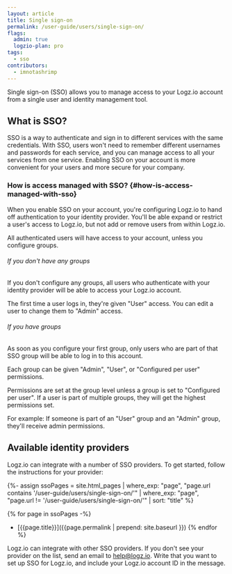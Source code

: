 ```yaml
---
layout: article
title: Single sign-on
permalink: /user-guide/users/single-sign-on/
flags:
  admin: true
  logzio-plan: pro
tags:
  - sso
contributors:
  - imnotashrimp
---
```


Single sign-on (SSO) allows you to manage access to your Logz.io account
from a single user and identity management tool.

## What is SSO?

SSO is a way to authenticate and sign in to different services
with the same credentials.
With SSO, users won't need to remember
different usernames and passwords for each service,
and you can manage access to all your services from one service.
Enabling SSO on your account is more convenient for your users
and more secure for your company.

### How is access managed with SSO? {#how-is-access-managed-with-sso}

When you enable SSO on your account,
you're configuring Logz.io to hand off authentication
to your identity provider.
You'll be able expand or restrict a user's access to Logz.io,
but not add or remove users from within Logz.io.

All authenticated users will have access to your account, unless you configure groups.

###### If you don't have any groups

If you don't configure any groups,
all users who authenticate with your identity provider
will be able to access your Logz.io account.

The first time a user logs in,
they're given "User" access.
You can edit a user to change them to "Admin" access.

###### If you have groups

As soon as you configure your first group,
only users who are part of that SSO group will be able to log in to this account.

Each group can be given "Admin", "User", or "Configured per user" permissions.

Permissions are set at the group level
unless a group is set to "Configured per user".
If a user is part of multiple groups,
they will get the highest permissions set.

For example:
If someone is part of an "User" group and an "Admin" group,
they'll receive admin permissions.

## Available identity providers

Logz.io can integrate with a number of SSO providers.
To get started, follow the instructions for your provider:

{%- assign ssoPages = site.html_pages |
  where_exp: "page", "page.url contains '/user-guide/users/single-sign-on/'" |
  where_exp: "page", "page.url != '/user-guide/users/single-sign-on/'" |
  sort: "title" %}

{% for page in ssoPages -%}
* [{{page.title}}]({{page.permalink | prepend: site.baseurl }})
{% endfor %}

Logz.io can integrate with other SSO providers.
If you don't see your provider on the list,
send an email to [help@logz.io](mailto:help@logz.io).
Write that you want to set up SSO for Logz.io,
and include your Logz.io account ID in the message.
